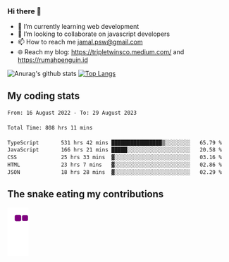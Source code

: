 ### Hi there 👋

<!--
**padepokanpenguin/padepokanpenguin** is a ✨ _special_ ✨ repository because its `README.md` (this file) appears on your GitHub profile.
-->

- 🌱 I’m currently learning  web development
- 👯 I’m looking to collaborate on javascript developers
- 📫 How to reach me jamal.psw@gmail.com
- 🌐 Reach my blog:
   https://tripletwinsco.medium.com/ and
   https://rumahpenguin.id

![Anurag's github stats](https://github-readme-stats.vercel.app/api?username=padepokanpenguin&count_private=true&disable_animations=false&show_icons=true&theme=default)
[![Top Langs](https://github-readme-stats.vercel.app/api/top-langs/?username=padepokanpenguin&theme=default&layout=compact)](https://github.com/padepokanpenguin)

## My coding stats

<!--START_SECTION:waka-->

```txt
From: 16 August 2022 - To: 29 August 2023

Total Time: 808 hrs 11 mins

TypeScript       531 hrs 42 mins ████████████████▒░░░░░░░░   65.79 %
JavaScript       166 hrs 21 mins █████░░░░░░░░░░░░░░░░░░░░   20.58 %
CSS              25 hrs 33 mins  ▓░░░░░░░░░░░░░░░░░░░░░░░░   03.16 %
HTML             23 hrs 7 mins   ▓░░░░░░░░░░░░░░░░░░░░░░░░   02.86 %
JSON             18 hrs 28 mins  ▓░░░░░░░░░░░░░░░░░░░░░░░░   02.29 %
```

<!--END_SECTION:waka-->


## The snake eating my contributions
![snake gif](https://github.com/padepokanpenguin/padepokanpenguin/blob/output/github-contribution-grid-snake.gif)
